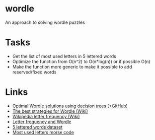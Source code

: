 # wordle
An approach to solving wordle puzzles

# Tasks
- Get the list of most used letters in 5 lettered words
- Optimize the function from O(n^2) to O(n*log(n)) or if possible O(n)
- Make the function more generic to make it possible to add reserved/fixed words

# Links
- [Optimal Wordle solutions using decision trees (+GitHub)](https://jonathanolson.net/experiments/optimal-wordle-solutions)
- [The best strategies for Wordle (Wiki)](http://sonorouschocolate.com/notes/index.php?title=The_best_strategies_for_Wordle)
- [Wikipedia letter frequency (Wiki)](https://en.wikipedia.org/wiki/Letter_frequency)
- [Letter frequency and Wordle](https://recoveringphysicist.com/39/letter-frequency-and-wordle)
- [5 lettered words dataset](https://www-cs-faculty.stanford.edu/~knuth/sgb.html)
- [Most used letters morse code](https://www3.nd.edu/~busiforc/handouts/cryptography/letterfrequencies.html)
